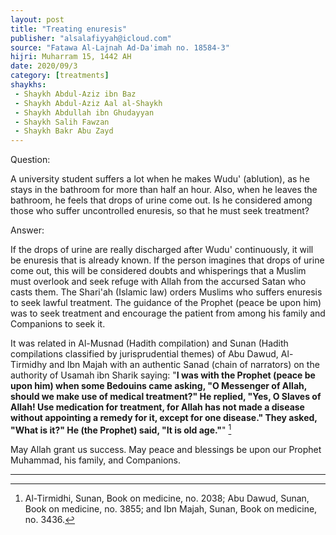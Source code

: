 ```yaml
---
layout: post
title: "Treating enuresis"
publisher: "alsalafiyyah@icloud.com"
source: "Fatawa Al-Lajnah Ad-Da'imah no. 18584-3"
hijri: Muharram 15, 1442 AH
date: 2020/09/3
category: [treatments]
shaykhs: 
 - Shaykh Abdul-Aziz ibn Baz
 - Shaykh Abdul-Aziz Aal al-Shaykh
 - Shaykh Abdullah ibn Ghudayyan
 - Shaykh Salih Fawzan
 - Shaykh Bakr Abu Zayd
---
```


Question:

A university student suffers a lot when he makes Wudu' (ablution), as he stays in the bathroom for more than half an hour. Also, when he leaves the bathroom, he feels that drops of urine come out. Is he considered among those who suffer uncontrolled enuresis, so that he must seek treatment? 

Answer:

If the drops of urine are really discharged after Wudu' continuously, it will be enuresis that is already known. If the person imagines that drops of urine come out, this will be considered doubts and whisperings that a Muslim must overlook and seek refuge with Allah from the accursed Satan who casts them. The Shari'ah (Islamic law) orders Muslims who suffers enuresis to seek lawful treatment. The guidance of the Prophet (peace be upon him) was to seek treatment and encourage the patient from among his family and Companions to seek it. 

It was related in Al-Musnad (Hadith compilation) and Sunan (Hadith compilations classified by jurisprudential themes) of Abu Dawud, Al-Tirmidhy and Ibn Majah with an authentic Sanad (chain of narrators) on the authority of Usamah ibn Sharik saying: "**I was with the Prophet (peace be upon him) when some Bedouins came asking, "O Messenger of Allah, should we make use of medical treatment?" He replied, "Yes, O Slaves of Allah! Use medication for treatment, for Allah has not made a disease without appointing a remedy for it, except for one disease." They asked, "What is it?" He (the Prophet) said, "It is old age."**" [^1]
 
May Allah grant us success. May peace and blessings be upon our Prophet Muhammad, his family, and Companions. 

---

[^1]: Al-Tirmidhi, Sunan, Book on medicine, no. 2038; Abu Dawud, Sunan, Book on medicine, no. 3855; and Ibn Majah, Sunan, Book on medicine, no. 3436.
